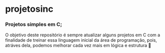 # projetosinc
### Projetos simples em C;

<p> O objetivo deste repositório é sempre atualizar alguns projetos em C com a finalidade de treinar essa linguagem inicial da área de programação, pois, atráves dela, podemos melhorar cada vez mais em lógica e estrutura 🎯 </p>
